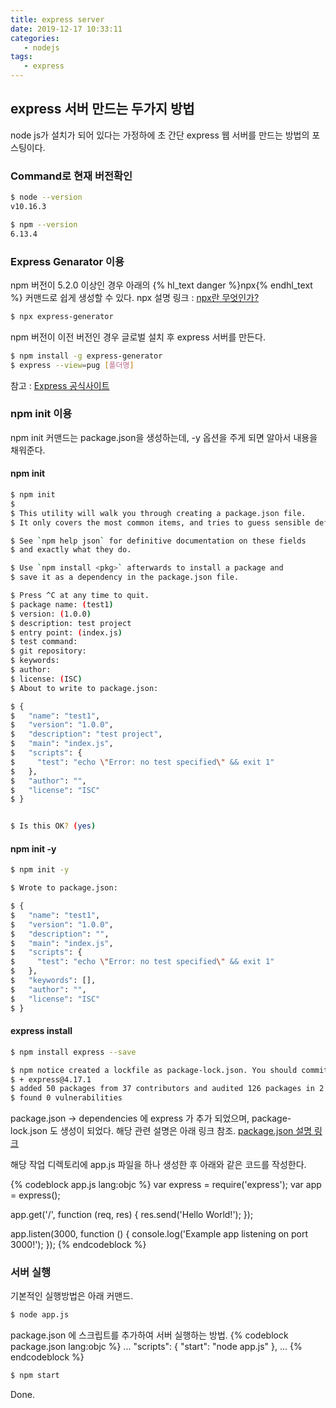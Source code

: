 ```yaml
---
title: express server
date: 2019-12-17 10:33:11
categories:
   - nodejs
tags:
   - express
---
```

## express 서버 만드는 두가지 방법

node js가 설치가 되어 있다는 가정하에
초 간단 express 웹 서버를 만드는 방법의 포스팅이다.


<!-- more -->
<!-- toc -->

### Command로 현재 버전확인
``` bash
$ node --version  
v10.16.3

$ npm --version
6.13.4
```

### Express Genarator 이용

npm 버전이 5.2.0 이상인 경우 아래의 {% hl_text danger %}npx{% endhl_text %} 커맨드로 쉽게 생성할 수 있다.
npx 설명 링크 : [npx란 무엇인가?](https://ljh86029926.gitbook.io/coding-apple-react/undefined/npm-npx)

``` bash
$ npx express-generator
```

npm 버전이 이전 버전인 경우 글로벌 설치 후 express 서버를 만든다.

``` bash
$ npm install -g express-generator
$ express --view=pug [폴더명]
```

참고 : [Express 공식사이트](https://expressjs.com/en/starter/generator.html)

### npm init 이용

npm init 커맨드는 package.json을 생성하는데, -y 옵션을 주게 되면 알아서 내용을 채워준다.

#### npm init
``` bash
$ npm init
$
$ This utility will walk you through creating a package.json file.
$ It only covers the most common items, and tries to guess sensible defaults.

$ See `npm help json` for definitive documentation on these fields
$ and exactly what they do.

$ Use `npm install <pkg>` afterwards to install a package and
$ save it as a dependency in the package.json file.

$ Press ^C at any time to quit.
$ package name: (test1)
$ version: (1.0.0)
$ description: test project
$ entry point: (index.js)
$ test command:
$ git repository:
$ keywords:
$ author:
$ license: (ISC)
$ About to write to package.json:

$ {
$   "name": "test1",
$   "version": "1.0.0",
$   "description": "test project",
$   "main": "index.js",
$   "scripts": {
$     "test": "echo \"Error: no test specified\" && exit 1"
$   },
$   "author": "",
$   "license": "ISC"
$ }


$ Is this OK? (yes)
```

#### npm init -y
``` bash
$ npm init -y

$ Wrote to package.json:

$ {
$   "name": "test1",
$   "version": "1.0.0",
$   "description": "",
$   "main": "index.js",
$   "scripts": {
$     "test": "echo \"Error: no test specified\" && exit 1"
$   },
$   "keywords": [],
$   "author": "",
$   "license": "ISC"
$ }
```
#### express install
``` bash
$ npm install express --save

$ npm notice created a lockfile as package-lock.json. You should commit this file.
$ + express@4.17.1
$ added 50 packages from 37 contributors and audited 126 packages in 2.785s
$ found 0 vulnerabilities
```
package.json -> dependencies 에 express 가 추가 되었으며, package-lock.json 도 생성이 되었다.
해당 관련 설명은 아래 링크 참조.
[package.json 설명 링크](https://programmingsummaries.tistory.com/385)


해당 작업 디렉토리에 app.js 파일을 하나 생성한 후 아래와 같은 코드를 작성한다.

{% codeblock app.js lang:objc %}
var express = require('express');
var app = express();

app.get('/', function (req, res) {
    res.send('Hello World!');
});

app.listen(3000, function () {
    console.log('Example app listening on port 3000!');
});
{% endcodeblock %}


### 서버 실행

기본적인 실행방법은 아래 커맨드.
``` bash
$ node app.js
```

package.json 에 스크립트를 추가하여 서버 실행하는 방법.
{% codeblock package.json lang:objc %}
...
"scripts": {
    "start": "node app.js"
},
...
{% endcodeblock %}
``` bash
$ npm start
```

Done.